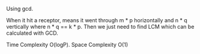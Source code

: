 Using gcd.


When it hit a receptor, means it went through m * p horizontally and n * q vertically where n * q == k * p. Then we just need to find LCM which can be calculated with GCD.


Time Complexity O(logP). Space Complexity O(1)
